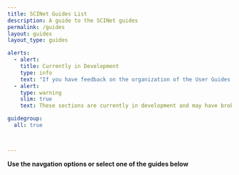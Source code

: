 ```yaml
---
title: SCINet Guides List
description: A guide to the SCINet guides
permalink: /guides
layout: guides
layout_type: guides

alerts:
  - alert:
    title: Currently in Development
    type: info
    text: "If you have feedback on the organization of the User Guides sections, please email us at <a href='mailto:scinet@usda.gov'>scinet@usda.gov.</a>"
  - alert: 
    type: warning
    slim: true 
    text: These sections are currently in development and may have broken links or missing images.

guidegroup:
  all: true



---
```


**Use the navgation options or select one of the guides below**
